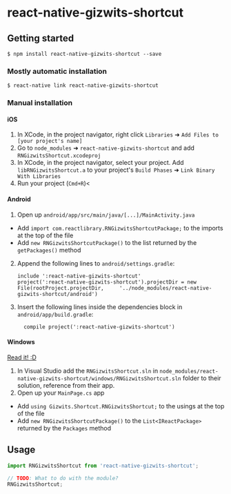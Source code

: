 
# react-native-gizwits-shortcut

## Getting started

`$ npm install react-native-gizwits-shortcut --save`

### Mostly automatic installation

`$ react-native link react-native-gizwits-shortcut`

### Manual installation


#### iOS

1. In XCode, in the project navigator, right click `Libraries` ➜ `Add Files to [your project's name]`
2. Go to `node_modules` ➜ `react-native-gizwits-shortcut` and add `RNGizwitsShortcut.xcodeproj`
3. In XCode, in the project navigator, select your project. Add `libRNGizwitsShortcut.a` to your project's `Build Phases` ➜ `Link Binary With Libraries`
4. Run your project (`Cmd+R`)<

#### Android

1. Open up `android/app/src/main/java/[...]/MainActivity.java`
  - Add `import com.reactlibrary.RNGizwitsShortcutPackage;` to the imports at the top of the file
  - Add `new RNGizwitsShortcutPackage()` to the list returned by the `getPackages()` method
2. Append the following lines to `android/settings.gradle`:
  	```
  	include ':react-native-gizwits-shortcut'
  	project(':react-native-gizwits-shortcut').projectDir = new File(rootProject.projectDir, 	'../node_modules/react-native-gizwits-shortcut/android')
  	```
3. Insert the following lines inside the dependencies block in `android/app/build.gradle`:
  	```
      compile project(':react-native-gizwits-shortcut')
  	```

#### Windows
[Read it! :D](https://github.com/ReactWindows/react-native)

1. In Visual Studio add the `RNGizwitsShortcut.sln` in `node_modules/react-native-gizwits-shortcut/windows/RNGizwitsShortcut.sln` folder to their solution, reference from their app.
2. Open up your `MainPage.cs` app
  - Add `using Gizwits.Shortcut.RNGizwitsShortcut;` to the usings at the top of the file
  - Add `new RNGizwitsShortcutPackage()` to the `List<IReactPackage>` returned by the `Packages` method


## Usage
```javascript
import RNGizwitsShortcut from 'react-native-gizwits-shortcut';

// TODO: What to do with the module?
RNGizwitsShortcut;
```
  